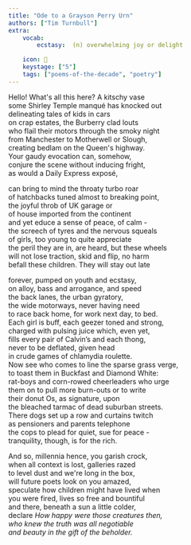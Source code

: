 ```yaml
---
title: "Ode to a Grayson Perry Urn"
authors: ["Tim Turnbull"]
extra:
    vocab:
        ecstasy:  (n) overwhelming joy or delight

    icon: 🏺
    keystage: ["5"]
    tags: ["poems-of-the-decade", "poetry"]
---
```

Hello! What's all this here? A kitschy vase  
some Shirley Temple manqué has knocked out  
delineating tales of kids in cars  
on crap estates, the Burberry clad louts  
who flail their motors through the smoky night  
from Manchester to Motherwell or Slough,  
creating bedlam on the Queen's highway.  
Your gaudy evocation can, somehow,  
conjure the scene without inducing fright,  
as would a Daily Express exposé,  
  
can bring to mind the throaty turbo roar  
of hatchbacks tuned almost to breaking point,  
the joyful throb of UK garage or  
of house imported from the continent  
and yet educe a sense of peace, of calm -  
the screech of tyres and the nervous squeals  
of girls, too young to quite appreciate  
the peril they are in, are heard, but these wheels  
will not lose traction, skid and flip, no harm  
befall these children. They will stay out late  
  
forever, pumped on youth and ecstasy,  
on alloy, bass and arrogance, and speed  
the back lanes, the urban gyratory,  
the wide motorways, never having need  
to race back home, for work next day, to bed.  
Each girl is buff, each geezer toned and strong,  
charged with pulsing juice which, even yet,  
fills every pair of Calvin’s and each thong,  
never to be deflated, given head  
in crude games of chlamydia roulette.  
Now see who comes to line the sparse grass verge,  
to toast them in Buckfast and Diamond White:  
rat-boys and corn-rowed cheerleaders who urge  
them on to pull more burn-outs or to write  
their donut Os, as signature, upon  
the bleached tarmac of dead suburban streets.  
There dogs set up a row and curtains twitch  
as pensioners and parents telephone  
the cops to plead for quiet, sue for peace -  
tranquility, though, is for the rich.  
  
And so, millennia hence, you garish crock,  
when all context is lost, galleries razed  
to level dust and we're long in the box,  
will future poets look on you amazed,  
speculate how children might have lived when  
you were fired, lives so free and bountiful  
and there, beneath a sun a little colder,  
declare *How happy were those creatures then,*  
*who knew the truth was all negotiable*  
*and beauty in the gift of the beholder.*
